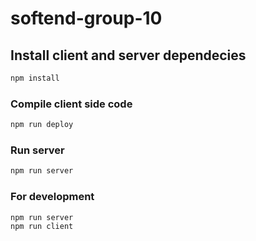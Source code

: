# softend-group-10

## Install client and server dependecies

```sh
npm install
```

### Compile client side code

```sh
npm run deploy
```

### Run server

```sh
npm run server
```

### For development
```sh
npm run server
npm run client
```
